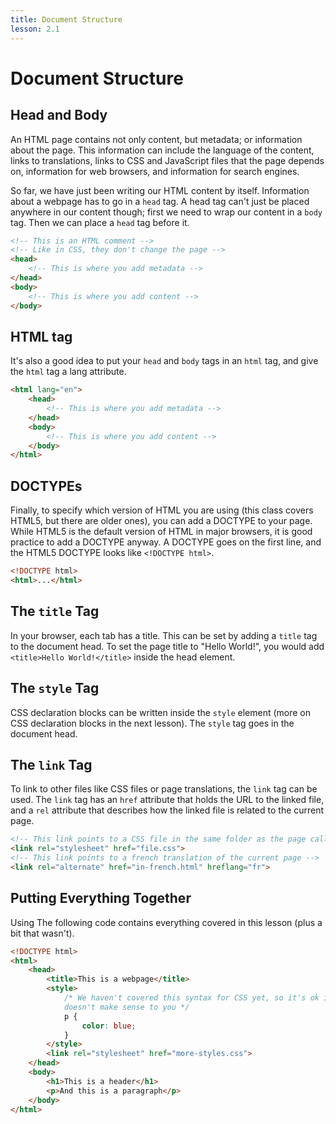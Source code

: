 ```yaml
---
title: Document Structure
lesson: 2.1
---
```


# Document Structure

## Head and Body

An HTML page contains not only content, but metadata; or information about the page. This information can include the language of the content, links to translations, links to CSS and JavaScript files that the page depends on, information for web browsers, and information for search engines.

So far, we have just been writing our HTML content by itself. Information about a webpage has to go in a `head` tag. A head tag can't just be placed anywhere in our content though; first we need to wrap our content in a `body` tag. Then we can place a `head` tag before it.

```html
<!-- This is an HTML comment -->
<!-- Like in CSS, they don't change the page -->
<head>
    <!-- This is where you add metadata -->
</head>
<body>
    <!-- This is where you add content -->
</body>
```

## HTML tag

It's also a good idea to put your `head` and `body` tags in an `html` tag, and give the `html` tag a lang attribute.

```html
<html lang="en">
    <head>
        <!-- This is where you add metadata -->
    </head>
    <body>
        <!-- This is where you add content -->
    </body>
</html>
```

## DOCTYPEs

Finally, to specify which version of HTML you are using (this class covers HTML5, but there are older ones), you can add a DOCTYPE to your page. While HTML5 is the default version of HTML in major browsers, it is good practice to add a DOCTYPE anyway. A DOCTYPE goes on the first line, and the HTML5 DOCTYPE looks like `<!DOCTYPE html>`.

```html
<!DOCTYPE html>
<html>...</html>
```

## The `title` Tag

In your browser, each tab has a title. This can be set by adding a `title` tag to the document head. To set the page title to "Hello World!", you would add `<title>Hello World!</title>` inside the head element.

## The `style` Tag

CSS declaration blocks can be written inside the `style` element (more on CSS declaration blocks in the next lesson). The `style` tag goes in the document head.

## The `link` Tag

To link to other files like CSS files or page translations, the `link` tag can be used. The `link` tag has an `href` attribute that holds the URL to the linked file, and a `rel` attribute that describes how the linked file is related to the current page.

```html
<!-- This link points to a CSS file in the same folder as the page called `file.css` -->
<link rel="stylesheet" href="file.css">
<!-- This link points to a french translation of the current page -->
<link rel="alternate" href="in-french.html" hreflang="fr">
```

## Putting Everything Together

Using The following code contains everything covered in this lesson (plus a bit that wasn't).

```html
<!DOCTYPE html>
<html>
    <head>
        <title>This is a webpage</title>
        <style>
            /* We haven't covered this syntax for CSS yet, so it's ok if it
            doesn't make sense to you */
            p {
                color: blue;
            }
        </style>
        <link rel="stylesheet" href="more-styles.css">
    </head>
    <body>
        <h1>This is a header</h1>
        <p>And this is a paragraph</p>
    </body>
</html>
```
